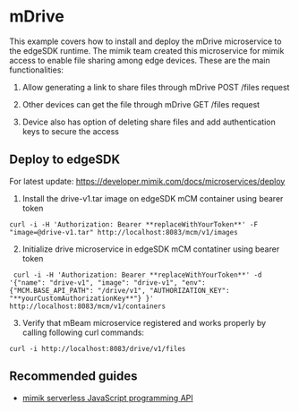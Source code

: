 # mDrive

This example covers how to install and deploy the mDrive microservice to the edgeSDK runtime. The mimik team created this microservice for mimik access to enable file sharing among edge devices. These are the main functionalities:

1. Allow generating a link to share files through mDrive POST /files request

2. Other devices can get the file through mDrive GET /files request

3. Device also has option of deleting share files and add authentication keys to secure the access

## Deploy to edgeSDK

For latest update: https://developer.mimik.com/docs/microservices/deploy

1. Install the drive-v1.tar image on edgeSDK mCM container using bearer token 

```curl -i -H 'Authorization: Bearer **replaceWithYourToken**' -F "image=@drive-v1.tar" http://localhost:8083/mcm/v1/images```


2. Initialize drive microservice in edgeSDK mCM contatiner using bearer token

``` curl -i -H 'Authorization: Bearer **replaceWithYourToken**' -d '{"name": "drive-v1", "image": "drive-v1", "env": {"MCM.BASE_API_PATH": "/drive/v1", "AUTHORIZATION_KEY": "**yourCustomAuthorizationKey**"} }' http://localhost:8083/mcm/v1/containers``` 

3. Verify that mBeam microservice registered and works properly by calling following curl commands:

```curl -i http://localhost:8083/drive/v1/files```

## Recommended guides

* [mimik serverless JavaScript programming API](https://github.com/mimikgit/edgeSDK/wiki/How-to-use-mimik-serverless-JavaScript-programming-API)
